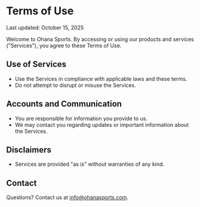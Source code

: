 # Terms of Use

Last updated: October 15, 2025

Welcome to Ohana Sports. By accessing or using our products and services ("Services"), you agree to these Terms of Use.

## Use of Services
- Use the Services in compliance with applicable laws and these terms.
- Do not attempt to disrupt or misuse the Services.

## Accounts and Communication
- You are responsible for information you provide to us.
- We may contact you regarding updates or important information about the Services.

## Disclaimers
- Services are provided "as is" without warranties of any kind.

## Contact
Questions? Contact us at info@ohanasports.com.
